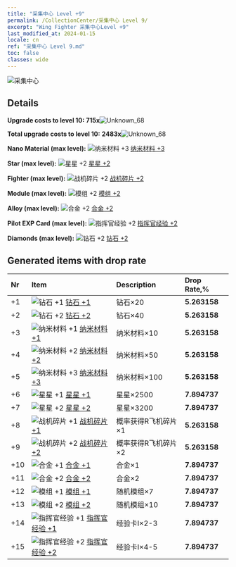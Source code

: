 ```yaml
---
title: "采集中心 Level +9"
permalink: /CollectionCenter/采集中心 Level 9/
excerpt: "Wing Fighter 采集中心Level +9"
last_modified_at: 2024-01-15
locale: cn
ref: "采集中心 Level 9.md"
toc: false
classes: wide
---
```



  ![采集中心](/images/bh_img6.png)

## Details

 **Upgrade costs to level 10:** **715x**![Unknown_68](/images/item/bh_img25_p.png)

 **Total upgrade costs to level 10:** **2483x**![Unknown_68](/images/item/bh_img25_p.png)

 **Nano Material (max level):** ![纳米材料 +3](/images/cc/CC_Nano_Material_3_p.png) [纳米材料 +3](/cn/CollectionCenter/纳米材料_3/)

 **Star (max level):** ![星星 +2](/images/cc/CC_Star_2_p.png) [星星 +2](/cn/CollectionCenter/星星_2/)

 **Fighter (max level):** ![战机碎片 +2](/images/cc/CC_Fighter_Shard_2_p.png) [战机碎片 +2](/cn/CollectionCenter/战机碎片_2/)

 **Module (max level):** ![模组 +2](/images/cc/CC_Module_2_p.png) [模组 +2](/cn/CollectionCenter/模组_2/)

 **Alloy (max level):** ![合金 +2](/images/cc/CC_Alloy_Plate_2_p.png) [合金 +2](/cn/CollectionCenter/合金_2/)

 **Pilot EXP Card (max level):** ![指挥官经验 +2](/images/cc/CC_Commander_EXP_Card_2_p.png) [指挥官经验 +2](/cn/CollectionCenter/指挥官经验_2/)

 **Diamonds (max level):** ![钻石 +2](/images/cc/CC_Diamond_2_p.png) [钻石 +2](/cn/CollectionCenter/钻石_2/)

## Generated items with drop rate

  |  Nr |     Item   |    Description   |  Drop Rate,% |
  |:----|:-----------|:-----------------|:-------------|
  | +1 | ![钻石 +1](/images/cc/CC_Diamond_1_p.png) [钻石 +1](/cn/CollectionCenter/钻石_1/) | 钻石×20 | **5.263158** |
  | +2 | ![钻石 +2](/images/cc/CC_Diamond_2_p.png) [钻石 +2](/cn/CollectionCenter/钻石_2/) | 钻石×40 | **5.263158** |
  | +3 | ![纳米材料 +1](/images/cc/CC_Nano_Material_1_p.png) [纳米材料 +1](/cn/CollectionCenter/纳米材料_1/) | 纳米材料×10 | **5.263158** |
  | +4 | ![纳米材料 +2](/images/cc/CC_Nano_Material_2_p.png) [纳米材料 +2](/cn/CollectionCenter/纳米材料_2/) | 纳米材料×50 | **5.263158** |
  | +5 | ![纳米材料 +3](/images/cc/CC_Nano_Material_3_p.png) [纳米材料 +3](/cn/CollectionCenter/纳米材料_3/) | 纳米材料×100 | **5.263158** |
  | +6 | ![星星 +1](/images/cc/CC_Star_1_p.png) [星星 +1](/cn/CollectionCenter/星星_1/) | 星星×2500 | **7.894737** |
  | +7 | ![星星 +2](/images/cc/CC_Star_2_p.png) [星星 +2](/cn/CollectionCenter/星星_2/) | 星星×3200 | **7.894737** |
  | +8 | ![战机碎片 +1](/images/cc/CC_Fighter_Shard_1_p.png) [战机碎片 +1](/cn/CollectionCenter/战机碎片_1/) | 概率获得R飞机碎片×1 | **5.263158** |
  | +9 | ![战机碎片 +2](/images/cc/CC_Fighter_Shard_2_p.png) [战机碎片 +2](/cn/CollectionCenter/战机碎片_2/) | 概率获得R飞机碎片×2 | **5.263158** |
  | +10 | ![合金 +1](/images/cc/CC_Alloy_Plate_1_p.png) [合金 +1](/cn/CollectionCenter/合金_1/) | 合金×1 | **7.894737** |
  | +11 | ![合金 +2](/images/cc/CC_Alloy_Plate_2_p.png) [合金 +2](/cn/CollectionCenter/合金_2/) | 合金×2 | **7.894737** |
  | +12 | ![模组 +1](/images/cc/CC_Module_1_p.png) [模组 +1](/cn/CollectionCenter/模组_1/) | 随机模组×7 | **7.894737** |
  | +13 | ![模组 +2](/images/cc/CC_Module_2_p.png) [模组 +2](/cn/CollectionCenter/模组_2/) | 随机模组×10 | **7.894737** |
  | +14 | ![指挥官经验 +1](/images/cc/CC_Commander_EXP_Card_1_p.png) [指挥官经验 +1](/cn/CollectionCenter/指挥官经验_1/) | 经验卡I×2-3 | **7.894737** |
  | +15 | ![指挥官经验 +2](/images/cc/CC_Commander_EXP_Card_2_p.png) [指挥官经验 +2](/cn/CollectionCenter/指挥官经验_2/) | 经验卡I×4-5 | **7.894737** |

